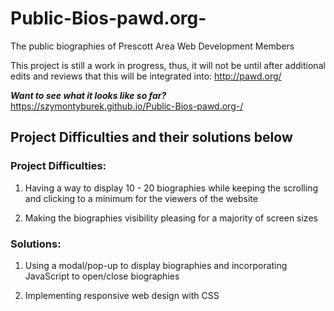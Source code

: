 # Public-Bios-pawd.org-
The public biographies of Prescott Area Web Development Members

This project is still a work in progress, thus, it will not be until after additional edits and reviews that this will be integrated into: http://pawd.org/

**_Want to see what it looks like so far?_** https://szymontyburek.github.io/Public-Bios-pawd.org-/

## Project Difficulties and their solutions below

### Project Difficulties:

1) Having a way to display 10 - 20 biographies while keeping the scrolling and clicking to a minimum for the viewers of the website

2) Making the biographies visibility pleasing for a majority of screen sizes

### Solutions:

1) Using a modal/pop-up to display biographies and incorporating JavaScript to open/close biographies

2) Implementing responsive web design with CSS
